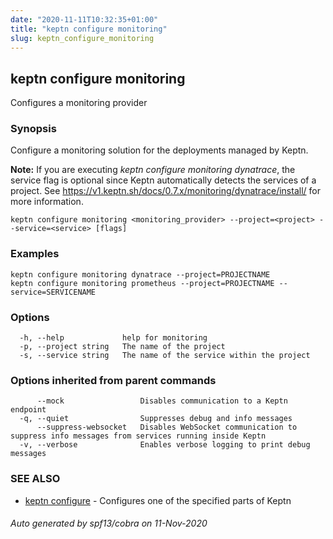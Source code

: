 ```yaml
---
date: "2020-11-11T10:32:35+01:00"
title: "keptn configure monitoring"
slug: keptn_configure_monitoring
---
```

## keptn configure monitoring

Configures a monitoring provider

### Synopsis

Configure a monitoring solution for the deployments managed by Keptn.

**Note:** If you are executing *keptn configure monitoring dynatrace*, the service flag is optional since Keptn automatically detects the services of a project. 
See https://v1.keptn.sh/docs/0.7.x/monitoring/dynatrace/install/ for more information.


```
keptn configure monitoring <monitoring_provider> --project=<project> --service=<service> [flags]
```

### Examples

```
keptn configure monitoring dynatrace --project=PROJECTNAME
keptn configure monitoring prometheus --project=PROJECTNAME --service=SERVICENAME
```

### Options

```
  -h, --help             help for monitoring
  -p, --project string   The name of the project
  -s, --service string   The name of the service within the project
```

### Options inherited from parent commands

```
      --mock                 Disables communication to a Keptn endpoint
  -q, --quiet                Suppresses debug and info messages
      --suppress-websocket   Disables WebSocket communication to suppress info messages from services running inside Keptn
  -v, --verbose              Enables verbose logging to print debug messages
```

### SEE ALSO

* [keptn configure](../keptn_configure/)	 - Configures one of the specified parts of Keptn

###### Auto generated by spf13/cobra on 11-Nov-2020
